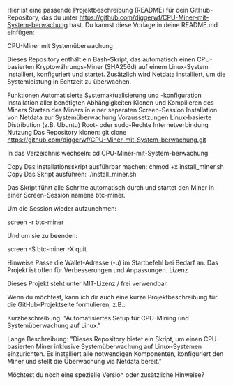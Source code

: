 Hier ist eine passende Projektbeschreibung (README) für dein GitHub-Repository, das du unter https://github.com/diggerwf/CPU-Miner-mit-System-berwachung hast. Du kannst diese Vorlage in deine README.md einfügen:

CPU-Miner mit Systemüberwachung

Dieses Repository enthält ein Bash-Skript, das automatisch einen CPU-basierten Kryptowährungs-Miner (SHA256d) auf einem Linux-System installiert, konfiguriert und startet. Zusätzlich wird Netdata installiert, um die Systemleistung in Echtzeit zu überwachen.

Funktionen
Automatisierte Systemaktualisierung und -konfiguration
Installation aller benötigten Abhängigkeiten
Klonen und Kompilieren des Miners
Starten des Miners in einer separaten Screen-Session
Installation von Netdata zur Systemüberwachung
Voraussetzungen
Linux-basierte Distribution (z.B. Ubuntu)
Root- oder sudo-Rechte
Internetverbindung
Nutzung
Das Repository klonen:
git clone https://github.com/diggerwf/CPU-Miner-mit-System-berwachung.git


In das Verzeichnis wechseln:
cd CPU-Miner-mit-System-berwachung

Copy
Das Installationsskript ausführbar machen:
chmod +x install_miner.sh
Copy
Das Skript ausführen:
./install_miner.sh


Das Skript führt alle Schritte automatisch durch und startet den Miner in einer Screen-Session namens btc-miner.

Um die Session wieder aufzunehmen:

screen -r btc-miner


Und um sie zu beenden:

screen -S btc-miner -X quit

Hinweise
Passe die Wallet-Adresse (-u) im Startbefehl bei Bedarf an.
Das Projekt ist offen für Verbesserungen und Anpassungen.
Lizenz

Dieses Projekt steht unter MIT-Lizenz / frei verwendbar.

Wenn du möchtest, kann ich dir auch eine kurze Projektbeschreibung für die GitHub-Projektseite formulieren, z.B.:

Kurzbeschreibung:
"Automatisiertes Setup für CPU-Mining und Systemüberwachung auf Linux."

Lange Beschreibung:
"Dieses Repository bietet ein Skript, um einen CPU-basierten Miner inklusive Systemüberwachung auf Linux-Systemen einzurichten. Es installiert alle notwendigen Komponenten, konfiguriert den Miner und stellt die Überwachung via Netdata bereit."

Möchtest du noch eine spezielle Version oder zusätzliche Hinweise?
